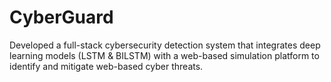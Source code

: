 # CyberGuard
Developed a full-stack cybersecurity detection system that integrates deep learning models (LSTM &amp; BILSTM) with a web-based simulation platform to identify and mitigate web-based cyber threats.
